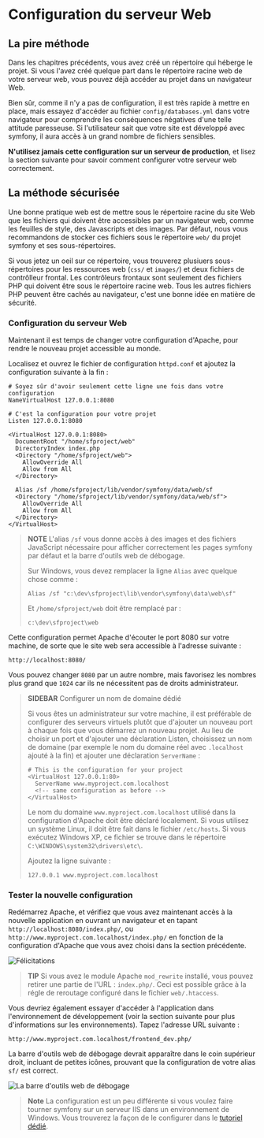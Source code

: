 Configuration du serveur Web
========================

La pire méthode
------------

Dans les chapitres précédents, vous avez créé un répertoire qui héberge le projet.
Si vous l'avez créé quelque part dans le répertoire racine web de votre serveur
web, vous pouvez déjà accéder au projet dans un navigateur Web.

Bien sûr, comme il n'y a pas de configuration, il est très rapide à mettre en place, mais essayez
d'accéder au fichier `config/databases.yml` dans votre navigateur pour comprendre les
conséquences négatives d'une telle attitude paresseuse. Si l'utilisateur sait que votre site est
développé avec symfony, il aura accès à un grand nombre de fichiers sensibles.

**N'utilisez jamais cette configuration sur un serveur de production**, et lisez la section
suivante pour savoir comment configurer votre serveur web correctement.

La méthode sécurisée
--------------

Une bonne pratique web est de mettre sous le répertoire racine du site Web que
les fichiers qui doivent être accessibles par un navigateur web, comme les feuilles de style, des Javascripts et
des images. Par défaut, nous vous recommandons de stocker ces fichiers sous le répertoire `web/`
du projet symfony et ses sous-répertoires.

Si vous jetez un oeil sur ce répertoire, vous trouverez plusiuers sous-répertoires pour
les ressources web (`css/` et `images/`) et deux fichiers de contrôlleur frontal. Les
contrôleurs frontaux sont seulement des fichiers PHP qui doivent être sous le répertoire
racine web. Tous les autres fichiers PHP peuvent être cachés au navigateur, c'est une bonne
idée en matière de sécurité.

### Configuration du serveur Web

Maintenant il est temps de changer votre configuration d'Apache, pour rendre le nouveau projet
accessible au monde.

Localisez et ouvrez le fichier de configuration `httpd.conf` et ajoutez la configuration
suivante à la fin :

    # Soyez sûr d'avoir seulement cette ligne une fois dans votre configuration
    NameVirtualHost 127.0.0.1:8080

    # C'est la configuration pour votre projet
    Listen 127.0.0.1:8080

    <VirtualHost 127.0.0.1:8080>
      DocumentRoot "/home/sfproject/web"
      DirectoryIndex index.php
      <Directory "/home/sfproject/web">
        AllowOverride All
        Allow from All
      </Directory>

      Alias /sf /home/sfproject/lib/vendor/symfony/data/web/sf
      <Directory "/home/sfproject/lib/vendor/symfony/data/web/sf">
        AllowOverride All
        Allow from All
      </Directory>
    </VirtualHost>

>**NOTE**
>L'alias `/sf` vous donne accès à des images et des fichiers JavaScript nécessaire
>pour afficher correctement les pages symfony par défaut et la barre d'outils web de débogage.
>
>Sur Windows, vous devez remplacer la ligne `Alias` avec quelque chose comme :
>
>     Alias /sf "c:\dev\sfproject\lib\vendor\symfony\data\web\sf"
>
>Et `/home/sfproject/web` doit être remplacé par :
>
>     c:\dev\sfproject\web

Cette configuration permet Apache d'écouter le port 8080 sur votre machine, de sorte que
le site web sera accessible à l'adresse suivante :

    http://localhost:8080/

Vous pouvez changer `8080` par un autre nombre, mais favorisez les nombres plus grand que `1024` car
ils ne nécessitent pas de droits administrateur.

>**SIDEBAR**
>Configurer un nom de domaine dédié
>
>Si vous êtes un administrateur sur votre machine, il est préférable de configurer
>des serveurs virtuels plutôt que d'ajouter un nouveau port à chaque fois que vous démarrez un nouveau
>projet. Au lieu de choisir un port et d'ajouter une déclaration Listen,
>choisissez un nom de domaine (par exemple le nom du domaine réel avec
>`.localhost` ajouté à la fin) et ajouter une déclaration `ServerName` :
>
>     # This is the configuration for your project
>     <VirtualHost 127.0.0.1:80>
>       ServerName www.myproject.com.localhost
>       <!-- same configuration as before -->
>     </VirtualHost>
>
>Le nom du domaine `www.myproject.com.localhost` utilisé dans la configuration d'Apache
> doit être déclaré localement. Si vous utilisez un système Linux, il doit être
>fait dans le fichier `/etc/hosts`. Si vous exécutez Windows XP, ce fichier
>se trouve dans le répertoire `C:\WINDOWS\system32\drivers\etc\`.
>
>Ajoutez la ligne suivante :
>
>     127.0.0.1 www.myproject.com.localhost

### Tester la nouvelle configuration

Redémarrez Apache, et vérifiez que vous avez maintenant accès à la nouvelle application en
ouvrant un navigateur et en tapant `http://localhost:8080/index.php/`, ou
`http://www.myproject.com.localhost/index.php/` en fonction de la configuration d'Apache que
vous avez choisi dans la section précédente.

![Félicitations](http://www.symfony-project.org/images/getting-started/1_4/congratulations.png)

>**TIP**
>Si vous avez le module Apache `mod_rewrite` installé, vous pouvez retirer
>une partie de l'URL : `index.php/`. Ceci est possible grâce à la
>régle de reroutage configuré dans le fichier `web/.htaccess`.

Vous devriez également essayer d'accéder à l'application dans l'environnement de développement
(voir la section suivante pour plus d'informations sur les environnements). Tapez
l'adresse URL suivante :

    http://www.myproject.com.localhost/frontend_dev.php/

La barre d'outils web de débogage devrait apparaître dans le coin supérieur droit, incluant
de petites icônes, prouvant que la configuration de votre alias `sf/` est correct.

![La barre d'outils web de débogage](http://www.symfony-project.org/images/getting-started/1_4/web_debug_toolbar.png)

>**Note**
>La configuration est un peu différente si vous voulez faire tourner symfony sur un serveur IIS dans
>un environnement de Windows. Vous trouverez la façon de le configurer dans le 
>[tutoriel dédié](http://www.symfony-project.com/cookbook/1_0/web_server_iis).
